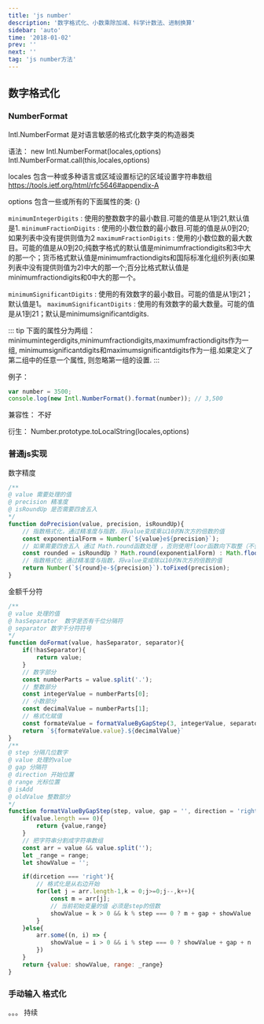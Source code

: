 ```yaml
---
title: 'js number'
description: '数字格式化、小数乘除加减、科学计数法、进制换算'
sidebar: 'auto'
time: '2018-01-02'
prev: ''
next: ''
tag: 'js number方法'
---
```



## 数字格式化

### NumberFormat

Intl.NumberFormat 是对语言敏感的格式化数字类的构造器类

语法：
new Intl.NumberFormat(locales,options)
Intl.NumberFormat.call(this,locales,options)

locales 包含一种或多种语言或区域设置标记的区域设置字符串数组 https://tools.ietf.org/html/rfc5646#appendix-A

options 包含一些或所有的下面属性的类: {}

`minimumIntegerDigits` : 使用的整数数字的最小数目.可能的值是从1到21,默认值是1.
`minimumFractionDigits` : 使用的小数位数的最小数目.可能的值是从0到20;如果列表中没有提供则值为2
`maximumFractionDigits` : 使用的小数位数的最大数目。可能的值是从0到20;纯数字格式的默认值是minimumfractiondigits和3中大的那一个；货币格式默认值是minimumfractiondigits和国际标准化组织列表(如果列表中没有提供则值为2)中大的那一个;百分比格式默认值是minimumfractiondigits和0中大的那一个。

`minimumSignificantDigits` : 使用的有效数字的最小数目。可能的值是从1到21；默认值是1。
`maximumSignificantDigits` : 使用的有效数字的最大数量。可能的值是从1到21；默认是minimumsignificantdigits.

::: tip 
下面的属性分为两组：minimumintegerdigits,minimumfractiondigits,maximumfractiondigits作为一组,
minimumsignificantdigits和maximumsignificantdigits作为一组.如果定义了第二组中的任意一个属性,
则忽略第一组的设置.
:::

例子：
``` js
var number = 3500;
console.log(new Intl.NumberFormat().format(number)); // 3,500
```

兼容性：
不好

衍生：
Number.prototype.toLocalString(locales,options)

### 普通js实现

数字精度

``` js
/**
@ value 需要处理的值
@ precision 精准度
@ isRoundUp 是否需要四舍五入
*/
function doPrecision(value, precision, isRoundUp){
    // 指数格式化，通过精准度与指数，将value变成乘以10的N次方的倍数的值
    const exponentialForm = Number(`${value}e${precision}`);
    // 如果需要四舍五入 通过 Math.round函数处理 ，否则使用floor函数向下取整（不会四舍五入）
    const rounded = isRoundUp ? Math.round(exponentialForm) : Math.floor(exponentialForm);
    // 指数格式化 通过精准度与指数，将value变成除以10的N次方的倍数的值
    return Number(`${round}e-${precision}`).toFixed(precision);
}
```

金额千分符

``` js
/**
@ value 处理的值
@ hasSeparator  数字是否有千位分隔符
@ separator 数字千分符符号
*/
function doFormat(value, hasSeparator, separator){
    if(!hasSeparator){
        return value;
    }
    // 数字部分
    const numberParts = value.split('.');
    // 整数部分
    const integerValue = numberParts[0];
    // 小数部分
    const decimalValue = numberParts[1];
    // 格式化赋值
    const formateValue = formatValueByGapStep(3, integerValue, separator, 'right', 0, 1);
    return `${formateValue.value}.${decimalValue}`
}
/**
@ step 分隔几位数字
@ value 处理的value
@ gap 分隔符
@ direction 开始位置
@ range 光标位置
@ isAdd 
@ oldValue 整数部分
*/
function formatValueByGapStep(step, value, gap = '', direction = 'right', range, isAdd = 1, oldValue = ''){
    if(value.length === 0){
        return {value,range}
    }
    // 把字符串分割成字符串数组
    const arr = value && value.split('');
    let _range = range;
    let showValue = '';

    if(dircetion === 'right'){
        // 格式化是从右边开始
        for(let j = arr.length-1,k = 0;j>=0;j--,k++){
            const m = arr[j];
            // 当前初始变量的值 必须是step的倍数
            showValue = k > 0 && k % step === 0 ? m + gap + showValue : m + '' + showValue;
        } 
    }else{
		arr.some((n, i) => {
			showValue = i > 0 && i % step === 0 ? showValue + gap + n : showValue + '' + n
		})
    }
    return {value: showValue, range: _range}
}
```

### 手动输入 格式化

。。。 持续